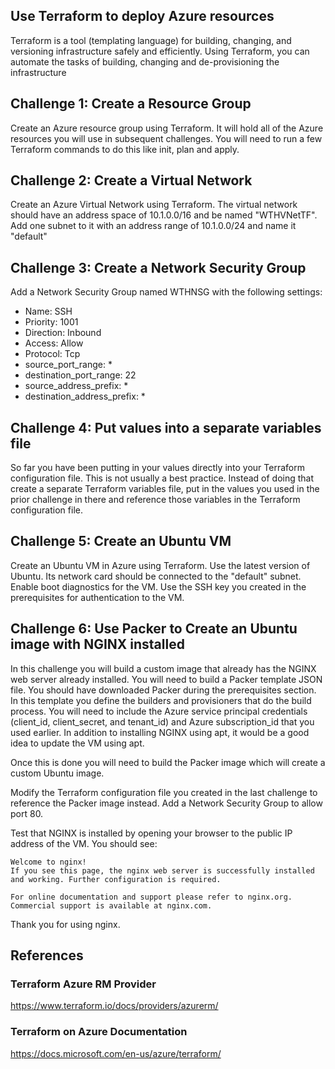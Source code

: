 
## Use Terraform to deploy Azure resources

Terraform is a tool (templating language) for building, changing, and versioning infrastructure safely and efficiently. Using Terraform, you can automate the tasks of building, changing and de-provisioning the infrastructure

## Challenge 1: Create a Resource Group
Create an Azure resource group using Terraform. It will hold all of the Azure resources you will use in subsequent challenges. You will need to run a few Terraform commands to do this like init, plan and apply. 

## Challenge 2: Create a Virtual Network
Create an Azure Virtual Network using Terraform. The virtual network should have an address space of 10.1.0.0/16 and be named "WTHVNetTF". Add one subnet to it with an address range of 10.1.0.0/24 and name it "default"

## Challenge 3: Create a Network Security Group
Add a Network Security Group named WTHNSG with the following settings:
* Name: SSH
* Priority: 1001
* Direction: Inbound
* Access: Allow
* Protocol: Tcp
* source_port_range: *
* destination_port_range: 22
* source_address_prefix: * 
* destination_address_prefix: * 

## Challenge 4: Put values into a separate variables file
So far you have been putting in your values directly into your Terraform configuration file. This is not usually a best practice. Instead of doing that create a separate Terraform variables file, put in the values you used in the prior challenge in there and reference those variables in the Terraform configuration file. 

## Challenge 5: Create an Ubuntu VM
Create an Ubuntu VM in Azure using Terraform. Use the latest version of Ubuntu. Its network card should be connected to the "default" subnet. Enable boot diagnostics for the VM. Use the SSH key you created in the prerequisites for authentication to the VM. 

## Challenge 6: Use Packer to Create an Ubuntu image with NGINX installed

In this challenge you will build a custom image that already has the NGINX web server already installed. You will need to build a Packer template JSON file. You should have downloaded Packer during the prerequisites section. In this template you define the builders and provisioners that do the build process. You will need to include the Azure service principal credentials (client_id, client_secret, and tenant_id) and Azure subscription_id that you used earlier. In addition to installing NGINX using apt, it would be a good idea to update the VM using apt. 

Once this is done you will need to build the Packer image which will create a custom Ubuntu image.

Modify the Terraform configuration file you created in the last challenge to reference the Packer image instead. Add a Network Security Group to allow port 80. 

Test that NGINX is installed by opening your browser to the public IP address of the VM. You should see:

    Welcome to nginx!
    If you see this page, the nginx web server is successfully installed and working. Further configuration is required.

    For online documentation and support please refer to nginx.org.
    Commercial support is available at nginx.com.

Thank you for using nginx.

## References

### Terraform Azure RM Provider

https://www.terraform.io/docs/providers/azurerm/


### Terraform on Azure Documentation

https://docs.microsoft.com/en-us/azure/terraform/




